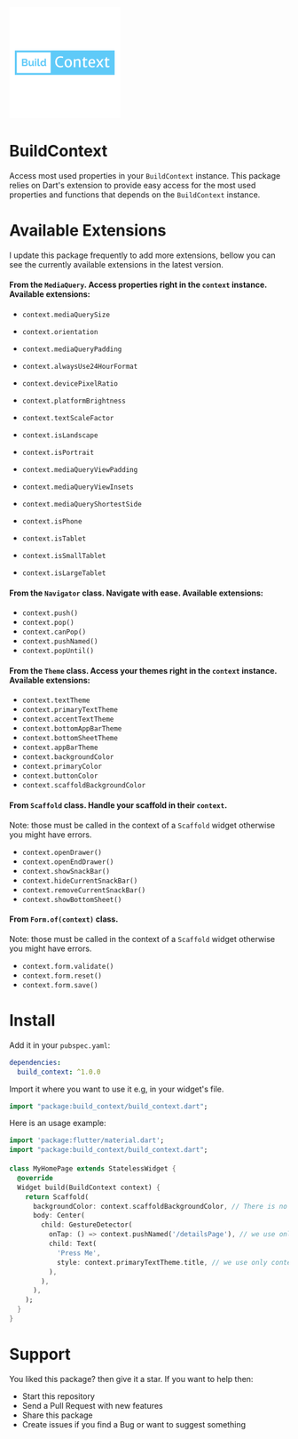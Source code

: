 ![Logo](resources/logo.png)

# BuildContext

Access most used properties in your `BuildContext` instance.
This package relies on Dart's extension to provide easy access for the most used properties and functions that depends on the `BuildContext` instance.

# Available Extensions
I update this package frequently to add more extensions, 
bellow you can see the currently available extensions in the latest version.

#### From the `MediaQuery`. Access properties right in the `context` instance. Available extensions:

* `context.mediaQuerySize`
* `context.orientation`
* `context.mediaQueryPadding`
* `context.alwaysUse24HourFormat`
* `context.devicePixelRatio`
* `context.platformBrightness`
* `context.textScaleFactor`
* `context.isLandscape`
* `context.isPortrait`
* `context.mediaQueryViewPadding`
* `context.mediaQueryViewInsets`
* `context.mediaQueryShortestSide`


* `context.isPhone`
* `context.isTablet`
* `context.isSmallTablet`
* `context.isLargeTablet`

#### From the `Navigator` class. Navigate with ease. Available extensions:

* `context.push()`
* `context.pop()`
* `context.canPop()`
* `context.pushNamed()`
* `context.popUntil()`

#### From the `Theme` class. Access your themes right in the `context` instance. Available extensions:

* `context.textTheme`
* `context.primaryTextTheme`
* `context.accentTextTheme`
* `context.bottomAppBarTheme`
* `context.bottomSheetTheme`
* `context.appBarTheme`
* `context.backgroundColor`
* `context.primaryColor`
* `context.buttonColor`
* `context.scaffoldBackgroundColor`

#### From `Scaffold` class. Handle your scaffold in their `context`. 
Note: those must be called in the context of a `Scaffold` widget otherwise you might have errors.

* `context.openDrawer()`
* `context.openEndDrawer()`
* `context.showSnackBar()`
* `context.hideCurrentSnackBar()`
* `context.removeCurrentSnackBar()`
* `context.showBottomSheet()`

#### From `Form.of(context)` class.
Note: those must be called in the context of a `Scaffold` widget otherwise you might have errors.

* `context.form.validate()`
* `context.form.reset()`
* `context.form.save()`

# Install

Add it in your `pubspec.yaml`:

````yaml
dependencies:
  build_context: ^1.0.0
````

Import it where you want to use it e.g, in your widget's file.

```dart
import "package:build_context/build_context.dart";
```

Here is an usage example:

```dart
import 'package:flutter/material.dart';
import "package:build_context/build_context.dart";

class MyHomePage extends StatelessWidget {
  @override
  Widget build(BuildContext context) {
    return Scaffold(
      backgroundColor: context.scaffoldBackgroundColor, // There is no Theme.of(context)
      body: Center(
        child: GestureDetector(
          onTap: () => context.pushNamed('/detailsPage'), // we use only context not Navigator.of(context)
          child: Text(
            'Press Me',
            style: context.primaryTextTheme.title, // we use only context not Theme.of(context)
          ),
        ),
      ),
    );
  }
}
```

# Support
You liked this package? then give it a star. If you want to help then:

* Start this repository
* Send a Pull Request with new features
* Share this package
* Create issues if you find a Bug or want to suggest something